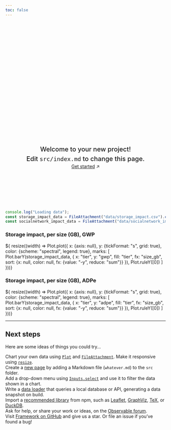 ```yaml
---
toc: false
---
```


<style>

.hero {
  display: flex;
  flex-direction: column;
  align-items: center;
  font-family: var(--sans-serif);
  margin: 4rem 0 8rem; text-wrap: balance;
  text-align: center;
}

.hero h1 {
  margin: 2rem 0;
  max-width: none;
  font-size: 14vw;
  font-weight: 900;
  line-height: 1;
  background: linear-gradient(30deg, var(--theme-foreground-focus), currentColor);
  -webkit-background-clip: text;
  -webkit-text-fill-color: transparent;
  background-clip: text;
}

.hero h2 {
  margin: 0;
  max-width: 34em;
  font-size: 20px;
  font-style: initial;
  font-weight: 500;
  line-height: 1.5;
  color: var(--theme-foreground-muted);
}

@media (min-width: 640px) {
  .hero h1 {
    font-size: 90px;
  }
}

</style>

<div class="hero">
  <h1>Impacts SAAS &amp; IAAS</h1>
  <h2>Welcome to your new project! Edit&nbsp;<code style="font-size: 90%;">src/index.md</code> to change this page.</h2>
  <a href="https://observablehq.com/framework/getting-started">Get started<span style="display: inline-block; margin-left: 0.25rem;">↗︎</span></a>
</div>

```js
console.log("Loading data");
const storage_impact_data = FileAttachment("data/storage_impact.csv").csv({typed: true});
const socialnetwork_impact_data = FileAttachment("data/socialnetwork_impact.csv").csv({typed: true});
```

<h3>Storage impact, per size (GB), GWP</h3>
<div class="grid grid-cols-1" style="grid-auto-rows: 504px;">
  <div class="card">${
    resize((width) => Plot.plot({
      x: {axis: null},
      y: {tickFormat: "s", grid: true},
      color: {scheme: "spectral", legend: true},
      marks: [
        Plot.barY(storage_impact_data, {
          x: "tier",
          y: "gwp",
          fill: "tier",
          fx: "size_gb",
          sort: {x: null, color: null, fx: {value: "-y", reduce: "sum"}}
        }),
        Plot.ruleY([0])
      ]
    }))}
  </div>
</div>

<h3>Storage impact, per size (GB), ADPe</h3>
<div class="grid grid-cols-1" style="grid-auto-rows: 504px;">
  <div class="card">${
    resize((width) => Plot.plot({
      x: {axis: null},
      y: {tickFormat: "s", grid: true},
      color: {scheme: "spectral", legend: true},
      marks: [
        Plot.barY(storage_impact_data, {
          x: "tier",
          y: "adpe",
          fill: "tier",
          fx: "size_gb",
          sort: {x: null, color: null, fx: {value: "-y", reduce: "sum"}}
        }),
        Plot.ruleY([0])
      ]
    }))}
</div>
</div>

---

## Next steps

Here are some ideas of things you could try…

<div class="grid grid-cols-4">
  <div class="card">
    Chart your own data using <a href="https://observablehq.com/framework/lib/plot"><code>Plot</code></a> and <a href="https://observablehq.com/framework/files"><code>FileAttachment</code></a>. Make it responsive using <a href="https://observablehq.com/framework/display#responsive-display"><code>resize</code></a>.
  </div>
  <div class="card">
    Create a <a href="https://observablehq.com/framework/project-structure">new page</a> by adding a Markdown file (<code>whatever.md</code>) to the <code>src</code> folder.
  </div>
  <div class="card">
    Add a drop-down menu using <a href="https://observablehq.com/framework/inputs/select"><code>Inputs.select</code></a> and use it to filter the data shown in a chart.
  </div>
  <div class="card">
    Write a <a href="https://observablehq.com/framework/loaders">data loader</a> that queries a local database or API, generating a data snapshot on build.
  </div>
  <div class="card">
    Import a <a href="https://observablehq.com/framework/imports">recommended library</a> from npm, such as <a href="https://observablehq.com/framework/lib/leaflet">Leaflet</a>, <a href="https://observablehq.com/framework/lib/dot">GraphViz</a>, <a href="https://observablehq.com/framework/lib/tex">TeX</a>, or <a href="https://observablehq.com/framework/lib/duckdb">DuckDB</a>.
  </div>
  <div class="card">
    Ask for help, or share your work or ideas, on the <a href="https://talk.observablehq.com/">Observable forum</a>.
  </div>
  <div class="card">
    Visit <a href="https://github.com/observablehq/framework">Framework on GitHub</a> and give us a star. Or file an issue if you’ve found a bug!
  </div>
</div>
